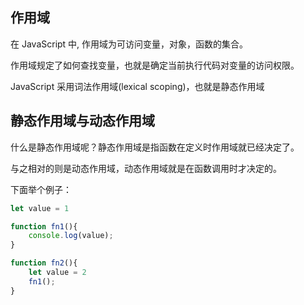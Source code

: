 ## 作用域

在 JavaScript 中, 作用域为可访问变量，对象，函数的集合。

作用域规定了如何查找变量，也就是确定当前执行代码对变量的访问权限。

JavaScript 采用词法作用域(lexical scoping)，也就是静态作用域

## 静态作用域与动态作用域

什么是静态作用域呢？静态作用域是指函数在定义时作用域就已经决定了。

与之相对的则是动态作用域，动态作用域就是在函数调用时才决定的。

下面举个例子：

```javascript
let value = 1

function fn1(){
    console.log(value);
}

function fn2(){
    let value = 2
    fn1();
}
```